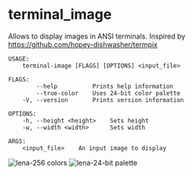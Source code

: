 # terminal_image
Allows to display images in ANSI terminals. Inspired by https://github.com/hopey-dishwasher/termpix

```
USAGE:
    terminal-image [FLAGS] [OPTIONS] <input_file>

FLAGS:
        --help          Prints help information
        --true-color    Uses 24-bit color palette
    -V, --version       Prints version information

OPTIONS:
    -h, --height <height>    Sets height
    -w, --width <width>      Sets width

ARGS:
    <input_file>    An input image to display
```
![lena-256 colors](https://user-images.githubusercontent.com/25437234/50633139-8bdca300-0f4a-11e9-8fdd-114d2b7dac29.png)
![lena-24-bit palette](https://user-images.githubusercontent.com/25437234/50633137-8a12df80-0f4a-11e9-9458-615fc874d24d.png)
